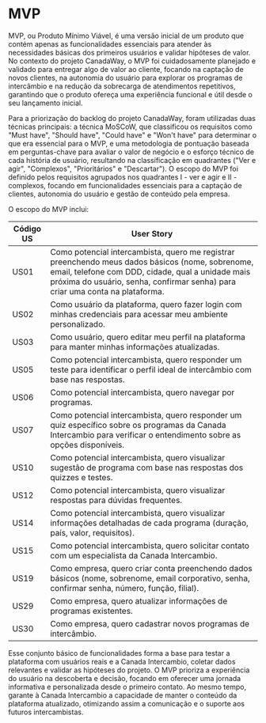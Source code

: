 # MVP

MVP, ou Produto Mínimo Viável, é uma versão inicial de um produto que contém apenas as funcionalidades essenciais para atender às necessidades básicas dos primeiros usuários e validar hipóteses de valor. No contexto do projeto CanadaWay, o MVP foi cuidadosamente planejado e validado para entregar algo de valor ao cliente, focando na captação de novos clientes, na autonomia do usuário para explorar os programas de intercâmbio e na redução da sobrecarga de atendimentos repetitivos, garantindo que o produto ofereça uma experiência funcional e útil desde o seu lançamento inicial.

Para a priorização do backlog do projeto CanadaWay, foram utilizadas duas técnicas principais: a técnica MoSCoW, que classificou os requisitos como "Must have", "Should have", "Could have" e "Won't have" para determinar o que era essencial para o MVP, e uma metodologia de pontuação baseada em perguntas-chave para avaliar o valor de negócio e o esforço técnico de cada história de usuário, resultando na classificação em quadrantes ("Ver e agir", "Complexos", "Prioritários" e "Descartar"). O escopo do MVP foi definido pelos requisitos agrupados nos quadrantes I - ver e agir e II - complexos, focando em funcionalidades essenciais para a captação de clientes, autonomia do usuário e gestão de conteúdo pela empresa.

O escopo do MVP inclui:

| Código US | User Story |
|-----------|------------|
| US01 | Como potencial intercambista, quero me registrar preenchendo meus dados básicos (nome, sobrenome, email, telefone com DDD, cidade, qual a unidade mais próxima do usuário, senha, confirmar senha) para criar uma conta na plataforma. |
| US02 | Como usuário da plataforma, quero fazer login com minhas credenciais para acessar meu ambiente personalizado. |
| US03 | Como usuário, quero editar meu perfil na plataforma para manter minhas informações atualizadas. |
| US05 | Como potencial intercambista, quero responder um teste para identificar o perfil ideal de intercâmbio com base nas respostas. |
| US06 | Como potencial intercambista, quero navegar por programas. |
| US07 | Como potencial intercambista, quero responder um quiz específico sobre os programas da Canada Intercambio para verificar o entendimento sobre as opções disponíveis. |
| US10 | Como potencial intercambista, quero visualizar sugestão de programa com base nas respostas dos quizzes e testes. |
| US12 | Como potencial intercambista, quero visualizar respostas para dúvidas frequentes. |
| US14 | Como potencial intercambista, quero visualizar informações detalhadas de cada programa (duração, país, valor, requisitos). |
| US15 | Como potencial intercambista, quero solicitar contato com um especialista da Canada Intercambio. |
| US19 | Como empresa, quero criar conta preenchendo dados básicos (nome, sobrenome, email corporativo, senha, confirmar senha, número, função, filial). |
| US29 | Como empresa, quero atualizar informações de programas existentes. |
| US30 | Como empresa, quero cadastrar novos programas de intercâmbio. |

Esse conjunto básico de funcionalidades forma a base para testar a plataforma com usuários reais e a Canada Intercambio, coletar dados relevantes e validar as hipóteses do projeto. O MVP prioriza a experiência do usuário na descoberta e decisão, focando em oferecer uma jornada informativa e personalizada desde o primeiro contato. Ao mesmo tempo, garante à Canada Intercambio a capacidade de manter o conteúdo da plataforma atualizado, otimizando assim a comunicação e o suporte aos futuros intercambistas.
